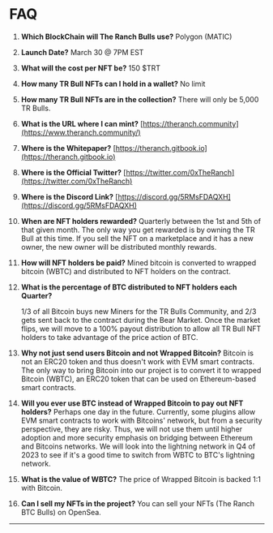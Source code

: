 # FAQ



1. **Which BlockChain will The Ranch Bulls use?** Polygon (MATIC)
2. **Launch Date?** March 30 @ 7PM EST
3. **What will the cost per NFT be?** 150 $TRT
4. **How many TR Bull NFTs can I hold in a wallet?** No limit&#x20;
5. **How many TR Bull NFTs are in the collection?** There will only be 5,000 TR Bulls.
6. **What is the URL where I can mint?** [https://theranch.community](https://www.theranch.community/)
7. **Where is the Whitepaper?** [https://theranch.gitbook.io](https://theranch.gitbook.io)
8. **Where is the Official Twitter?** [https://twitter.com/0xTheRanch](https://twitter.com/0xTheRanch)
9. **Where is the Discord Link?** [https://discord.gg/5RMsFDAQXH](https://discord.gg/5RMsFDAQXH)
10. **When are NFT holders rewarded?** Quarterly between the 1st and 5th of that given month. The only way you get rewarded is by owning the TR Bull at this time. If you sell the NFT on a marketplace and it has a new owner, the new owner will be distributed monthly rewards.&#x20;
11. **How will NFT holders be paid?** Mined bitcoin is converted to wrapped bitcoin (WBTC) and distributed to NFT holders on the contract. &#x20;
12. **What is the percentage of BTC distributed to NFT holders each Quarter?**&#x20;

    1/3 of all Bitcoin buys new Miners for the TR Bulls Community, and 2/3 gets sent back to the contract during the Bear Market. Once the market flips, we will move to a 100% payout distribution to allow all TR Bull NFT holders to take advantage of the price action of BTC.  &#x20;
13. **Why not just send users Bitcoin and not Wrapped Bitcoin?** Bitcoin is not an ERC20 token and thus doesn't work with EVM smart contracts. The only way to bring Bitcoin into our project is to convert it to wrapped Bitcoin (WBTC), an ERC20 token that can be used on Ethereum-based smart contracts.&#x20;
14. **Will you ever use BTC instead of Wrapped Bitcoin to pay out NFT holders?** Perhaps one day in the future. Currently, some plugins allow EVM smart contracts to work with Bitcoins' network, but from a security perspective, they are risky. Thus, we will not use them until higher adoption and more security emphasis on bridging between Ethereum and Bitcoins networks. We will look into the lightning network in Q4 of 2023 to see if it's a good time to switch from WBTC to BTC's lightning network.
15. **What is the value of WBTC?** The price of Wrapped Bitcoin is backed 1:1 with Bitcoin.&#x20;
16. **Can I sell my NFTs in the project?** You can sell your NFTs (The Ranch BTC Bulls) on OpenSea.&#x20;



****
